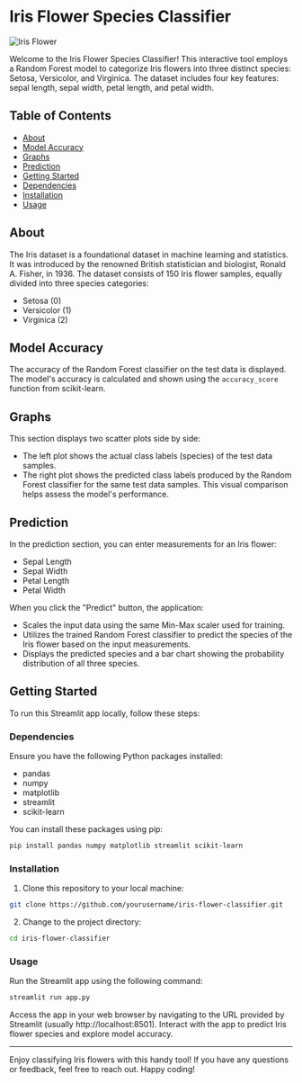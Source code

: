 # Iris Flower Species Classifier

![Iris Flower](https://www.edureka.co/blog/wp-content/uploads/2018/05/Iris-species.png)

Welcome to the Iris Flower Species Classifier! This interactive tool employs a Random Forest model to categorize Iris flowers into three distinct species: Setosa, Versicolor, and Virginica. The dataset includes four key features: sepal length, sepal width, petal length, and petal width.

## Table of Contents

- [About](#about)
- [Model Accuracy](#model-accuracy)
- [Graphs](#graphs)
- [Prediction](#prediction)
- [Getting Started](#getting-started)
- [Dependencies](#dependencies)
- [Installation](#installation)
- [Usage](#usage)

## About

The Iris dataset is a foundational dataset in machine learning and statistics. It was introduced by the renowned British statistician and biologist, Ronald A. Fisher, in 1936. The dataset consists of 150 Iris flower samples, equally divided into three species categories:

- Setosa (0)
- Versicolor (1)
- Virginica (2)

## Model Accuracy

The accuracy of the Random Forest classifier on the test data is displayed. The model's accuracy is calculated and shown using the `accuracy_score` function from scikit-learn.

## Graphs

This section displays two scatter plots side by side:

- The left plot shows the actual class labels (species) of the test data samples.
- The right plot shows the predicted class labels produced by the Random Forest classifier for the same test data samples. This visual comparison helps assess the model's performance.

## Prediction

In the prediction section, you can enter measurements for an Iris flower:

- Sepal Length
- Sepal Width
- Petal Length
- Petal Width

When you click the "Predict" button, the application:

- Scales the input data using the same Min-Max scaler used for training.
- Utilizes the trained Random Forest classifier to predict the species of the Iris flower based on the input measurements.
- Displays the predicted species and a bar chart showing the probability distribution of all three species.

## Getting Started

To run this Streamlit app locally, follow these steps:

### Dependencies

Ensure you have the following Python packages installed:

- pandas
- numpy
- matplotlib
- streamlit
- scikit-learn

You can install these packages using pip:

```bash
pip install pandas numpy matplotlib streamlit scikit-learn
```

### Installation

1. Clone this repository to your local machine:

```bash
git clone https://github.com/yourusername/iris-flower-classifier.git
```

2. Change to the project directory:

```bash
cd iris-flower-classifier
```

### Usage

Run the Streamlit app using the following command:

```bash
streamlit run app.py
```

Access the app in your web browser by navigating to the URL provided by Streamlit (usually http://localhost:8501). Interact with the app to predict Iris flower species and explore model accuracy.

---

Enjoy classifying Iris flowers with this handy tool! If you have any questions or feedback, feel free to reach out. Happy coding!
